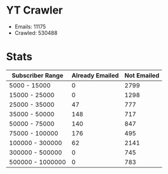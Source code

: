 # YT Crawler
- Emails: 11175
- Crawled: 530488

# Stats
| Subscriber Range  | Already Emailed | Not Emailed |
|-------|-------|-------|
| 5000 - 15000 | 0 | 2799 |
| 15000 - 25000 | 0 | 1298 |
| 25000 - 35000 | 47 | 777 |
| 35000 - 50000 | 148 | 717 |
| 50000 - 75000 | 140 | 847 |
| 75000 - 100000 | 176 | 495 |
| 100000 - 300000 | 62 | 2141 |
| 300000 - 500000 | 0 | 745 |
| 500000 - 1000000 | 0 | 783 |
